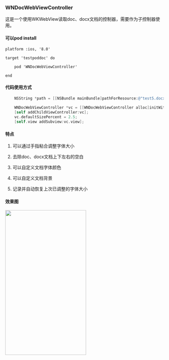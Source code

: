 ### WNDocWebViewController

这是一个使用WKWebView读取doc、docx文档的控制器，需要作为子控制器使用。
#### 可以pod install
```
platform :ios, '8.0'

target 'testpoddoc' do

    pod 'WNDocWebViewController'

end
```
#### 代码使用方式
```objectivec
    NSString *path = [[NSBundle mainBundle]pathForResource:@"test5.docx" ofType:nil];
    
    WNDocWebViewController *vc = [[WNDocWebViewController alloc]initWithDocUrl:[NSURL fileURLWithPath:path] viewFrame:CGRectMake(0, 20, self.view.bounds.size.width, self.view.bounds.size.height-20)];
    [self addChildViewController:vc];
    vc.defaultSizePercent = 2.5;
    [self.view addSubview:vc.view];
```
#### 特点

1. 可以通过手指粘合调整字体大小

2. 去除doc、docx文档上下左右的空白

3. 可以自定义文档字体颜色

4. 可以自定义文档背景

5. 记录并自动恢复上次已调整的字体大小

#### 效果图
<!-- ![avatar](testdoc.gif) -->
<img src="https://github.com/WeinanHu/WNDocWebViewController/blob/master/testdoc.gif" width=257 height=459 />
<!-- <iframe height=459 width=257 src="https://github.com/WeinanHu/WNDocWebViewController/testdoc.gif"> -->

